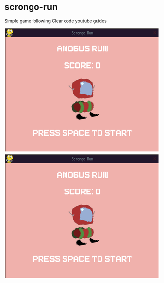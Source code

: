 # scrongo-run
Simple game following Clear code youtube guides

![main-menu](./.stuff-for-git/main-menu.png)
![game](./.stuff-for-git/main-menu.png)
